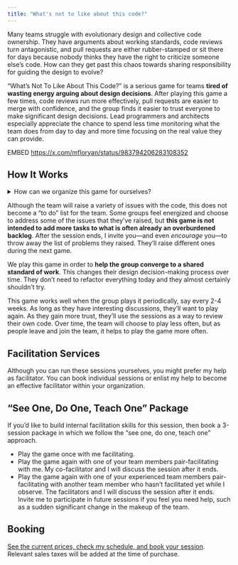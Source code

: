 ```yaml
---
title: "What's not to like about this code?"
---
```


Many teams struggle with evolutionary design and collective code ownership. They have arguments about working standards, code reviews turn antagonistic, and pull requests are either rubber-stamped or sit there for days because nobody thinks they have the right to criticize someone else’s code. How can they get past this chaos towards sharing responsibility for guiding the design to evolve?

“What’s Not To Like About This Code?” is a serious game for teams **tired of wasting energy arguing about design decisions**. After playing this game a few times, code reviews run more effectively, pull requests are easier to merge with confidence, and the group finds it easier to trust everyone to make significant design decisions. Lead programmers and architects especially appreciate the chance to spend less time monitoring what the team does from day to day and more time focusing on the real value they can provide.

EMBED https://x.com/mfloryan/status/983794206283108352

## How It Works

<details>
<summary>How can we organize this game for ourselves?</summary>

- It usually takes 1 hour to play the game, including debriefing time.

- Propose some code to work with. For your first session, consider using code written outside the group. (If someone in the group volunteers their code, then let them!)

- Display the code for everyone to see (projector or screen sharing).

- Facilitator repeatedly asks, “What’s not to like about this code?”

- Participants try to answer the question. Often they describe how they would improve the code.

- Facilitator asks the participant to clarify what problem they see in the code, rather than how they would improve it.

- Participants sometimes debate whether the “problem” is indeed a problem. Facilitator guides the discussion, focusing it on the problems they observe, rather than on how they would fix those problems.

- Repeat until time is up or the team has had enough.

- Facilitator asks the group what they’ve learned from the game.

</details>

Although the team will raise a variety of issues with the code, this does not become a “to do” list for the team. Some groups feel energized and choose to address some of the issues that they’ve raised, but **this game is not intended to add more tasks to what is often already an overburdened backlog**. After the session ends, I invite you—and even *encourage* you—to throw away the list of problems they raised. They’ll raise different ones during the next game.

We play this game in order to **help the group converge to a shared standard of work**. This changes their design decision-making process over time. They don’t need to refactor everything today and they almost certainly shouldn’t try.

This game works well when the group plays it periodically, say every 2-4 weeks. As long as they have interesting discussions, they’ll want to play again. As they gain more trust, they’ll use the sessions as a way to review their own code. Over time, the team will choose to play less often, but as people leave and join the team, it helps to play the game more often.

## Facilitation Services

Although you can run these sessions yourselves, you might prefer my help as facilitator. You can book individual sessions or enlist my help to become an effective facilitator within your organization.

## “See One, Do One, Teach One” Package

If you’d like to build internal facilitation skills for this session, then book a 3-session package in which we follow the “see one, do one, teach one” approach.

- Play the game once with me facilitating.
- Play the game again with one of your team members pair-facilitating with me. My co-facilitator and I will discuss the session after it ends.
- Play the game again with one of your experienced team members pair-facilitating with another team member who hasn’t facilitated yet while I observe. The facilitators and I will discuss the session after it ends.
Invite me to participate in future sessions if you feel you need help, such as a sudden significant change in the makeup of the team.

## Booking
[See the current prices, check my schedule, and book your session](https://sales.jbrains.ca/whats-not-to-like-about-this-code/). Relevant sales taxes will be added at the time of purchase.